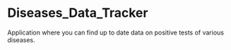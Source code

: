 # Diseases_Data_Tracker
Application where you can find up to date data on positive tests of various diseases.
